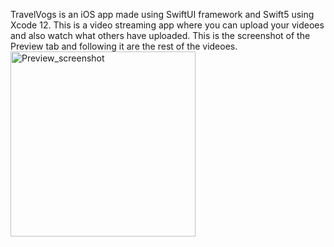 TravelVogs is an iOS app made using SwiftUI framework and Swift5 using Xcode 12. This is a video streaming app where you can upload your videoes and also watch what others have uploaded.
This is the screenshot of the Preview tab and following it are the rest of the videoes.
<img width="296" alt="Preview_screenshot" src="https://user-images.githubusercontent.com/46934909/163851610-63601dbd-1930-4dae-8fcc-e6cc8fb28f87.png">
